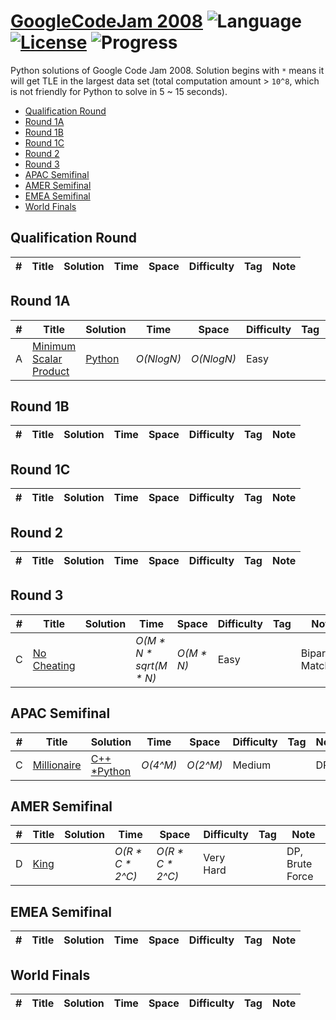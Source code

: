 # [GoogleCodeJam 2008](https://codingcompetitions.withgoogle.com/codejam/archive/2008) ![Language](https://img.shields.io/badge/language-Python-orange.svg) [![License](https://img.shields.io/badge/license-MIT-blue.svg)](./LICENSE) ![Progress](https://img.shields.io/badge/progress-3%20%2F%2037-ff69b4.svg)

Python solutions of Google Code Jam 2008. Solution begins with `*` means it will get TLE in the largest data set (total computation amount > `10^8`, which is not friendly for Python to solve in 5 ~ 15 seconds).

* [Qualification Round](https://github.com/kamyu104/GoogleCodeJam-2008#qualification-round)
* [Round 1A](https://github.com/kamyu104/GoogleCodeJam-2008#round-1a)
* [Round 1B](https://github.com/kamyu104/GoogleCodeJam-2008#round-1b)
* [Round 1C](https://github.com/kamyu104/GoogleCodeJam-2008#round-1c)
* [Round 2](https://github.com/kamyu104/GoogleCodeJam-2008#round-2)
* [Round 3](https://github.com/kamyu104/GoogleCodeJam-2008#round-3)
* [APAC Semifinal](https://github.com/kamyu104/GoogleCodeJam-2008#apac-semifinal)
* [AMER Semifinal](https://github.com/kamyu104/GoogleCodeJam-2008#amer-semifinal)
* [EMEA Semifinal](https://github.com/kamyu104/GoogleCodeJam-2008#emea-semifinal)
* [World Finals](https://github.com/kamyu104/GoogleCodeJam-2008#world-finals)

## Qualification Round
| # | Title | Solution | Time | Space | Difficulty | Tag | Note |
|---| ----- | -------- | ---- | ----- | ---------- | --- | ---- |

## Round 1A
| # | Title | Solution | Time | Space | Difficulty | Tag | Note |
|---| ----- | -------- | ---- | ----- | ---------- | --- | ---- |
|A| [Minimum Scalar Product](https://code.google.com/codejam/contest/32016/dashboard)| [Python](./Round%201A/minimum-scalar-product.py)| _O(NlogN)_ | _O(NlogN)_ | Easy | | Sort |


## Round 1B
| # | Title | Solution | Time | Space | Difficulty | Tag | Note |
|---| ----- | -------- | ---- | ----- | ---------- | --- | ---- |

## Round 1C
| # | Title | Solution | Time | Space | Difficulty | Tag | Note |
|---| ----- | -------- | ---- | ----- | ---------- | --- | ---- |

## Round 2
| # | Title | Solution | Time | Space | Difficulty | Tag | Note |
|---| ----- | -------- | ---- | ----- | ---------- | --- | ---- |

## Round 3
| # | Title | Solution | Time | Space | Difficulty | Tag | Note |
|---| ----- | -------- | ---- | ----- | ---------- | --- | ---- |
|C| [No Cheating](https://code.google.com/codejam/contest/32002/dashboard#s=p2)|  | _O(M * N * sqrt(M * N)_ | _O(M * N)_ | Easy | | Bipartite Matching |

## APAC Semifinal
| # | Title | Solution | Time | Space | Difficulty | Tag | Note |
|---| ----- | -------- | ---- | ----- | ---------- | --- | ---- |
|C| [Millionaire](https://codejam.withgoogle.com/codejam/contest/32005/dashboard#s=p2)| [C++](./APAC%20Semifinal/millionaire.cpp) [*Python](./APAC%20Semifinal/millionaire.py)| _O(4^M)_ | _O(2^M)_ | Medium | | DP |

## AMER Semifinal
| # | Title | Solution | Time | Space | Difficulty | Tag | Note |
|---| ----- | -------- | ---- | ----- | ---------- | --- | ---- |
|D| [King](https://code.google.com/codejam/contest/32008/dashboard#s=p3)|  | _O(R * C * 2^C)_ | _O(R * C * 2^C)_ | Very Hard | | DP, Brute Force |

## EMEA Semifinal
| # | Title | Solution | Time | Space | Difficulty | Tag | Note |
|---| ----- | -------- | ---- | ----- | ---------- | --- | ---- |

## World Finals

| # | Title | Solution | Time | Space | Difficulty | Tag | Note |
|---| ----- | -------- | ---- | ----- | ---------- | --- | ---- |
